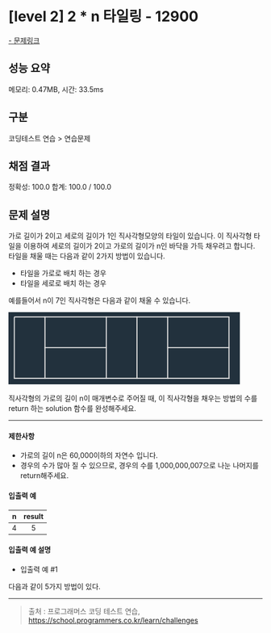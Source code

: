 # [level 2] 2 \* n 타일링 - 12900

<a href="https://school.programmers.co.kr/learn/courses/30/lessons/12900">- 문제링크</a>

## 성능 요약

메모리: 0.47MB, 시간: 33.5ms

## 구분

코딩테스트 연습 > 연습문제

## 채점 결과

정확성: 100.0
합계: 100.0 / 100.0

## 문제 설명

가로 길이가 2이고 세로의 길이가 1인 직사각형모양의 타일이 있습니다. 이 직사각형 타일을 이용하여 세로의 길이가 2이고 가로의 길이가 n인 바닥을 가득 채우려고 합니다. 타일을 채울 때는 다음과 같이 2가지 방법이 있습니다.

- 타일을 가로로 배치 하는 경우
- 타일을 세로로 배치 하는 경우

예를들어서 n이 7인 직사각형은 다음과 같이 채울 수 있습니다.

![Alt text](image.png)

직사각형의 가로의 길이 n이 매개변수로 주어질 때, 이 직사각형을 채우는 방법의 수를 return 하는 solution 함수를 완성해주세요.

---

#### 제한사항

- 가로의 길이 n은 60,000이하의 자연수 입니다.
- 경우의 수가 많아 질 수 있으므로, 경우의 수를 1,000,000,007으로 나눈 나머지를 return해주세요.

#### 입출력 예

| **n** | **result** |
| :---: | :--------: |
|   4   |     5      |

#### 입출력 예 설명

- 입출력 예 #1

다음과 같이 5가지 방법이 있다.

---

> 출처 : 프로그래머스 코딩 테스트 연습, <https://school.programmers.co.kr/learn/challenges>
